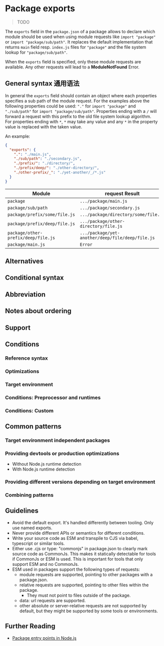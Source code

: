 # Package exports

> TODO

The `exports` field in the `package.json` of a package allows to declare which module should be used when using module requests like `import "package"` or `import "package/sub/path"`. It replaces the default implementation that returns `main` field resp. `index.js` files for `"package"` and the file system lookup for `"package/sub/path"`.

When the `exports` field is specified, only these module requests are available. Any other requests will lead to a **ModuleNotFound** Error.

## General syntax 通用语法

In general the `exports` field should contain an object where each properties specifies a sub path of the module request. For the examples above the following properties could be used: `"."` for `import "package"` and `"./sub/path"` for `import "package/sub/path"`. Properties ending with a `/` will forward a request with this prefix to the old file system lookup algorithm. For properties ending with `*`, `*` may take any value and any `*` in the property value is replaced with the taken value.

An example:

```json
{
  "exports": {
    ".": "./main.js",
    "./sub/path": "./secondary.js",
    "./prefix/": "./directory/",
    "./prefix/deep/": "./other-directory/",
    "./other-prefix/_": "./yet-another/_/*.js"
  }
}
```

| Module                              | request Result                                   |
| ----------------------------------- | ------------------------------------------------ |
| `package`                           | `.../package/main.js`                            |
| `package/sub/path`                  | `.../package/secondary.js`                       |
| `package/prefix/some/file.js`       | `.../package/directory/some/file.js`             |
| `package/prefix/deep/file.js`       | `.../package/other-directory/file.js`            |
| `package/other-prefix/deep/file.js` | `.../package/yet-another/deep/file/deep/file.js` |
| `package/main.js`                   | `Error`                                          |

## Alternatives

## Conditional syntax

## Abbreviation

## Notes about ordering

## Support

## Conditions

### Reference syntax

### Optimizations

### Target environment

### Conditions: Preprocessor and runtimes

### Conditions: Custom

## Common patterns

### Target environment independent packages

### Providing devtools or production optimizations

- Without Node.js runtime detection
- With Node.js runtime detection

### Providing different versions depending on target environment

### Combining patterns

## Guidelines

- Avoid the default export. It's handled differently between tooling. Only use named exports.
- Never provide different APIs or semantics for different conditions.
- Write your source code as ESM and transpile to CJS via babel, typescript or similar tools.
- Either use .cjs or type: "commonjs" in package.json to clearly mark source code as CommonJs. This makes it statically detectable for tools if CommonJs or ESM is used. This is important for tools that only support ESM and no CommonJs.
- ESM used in packages support the following types of requests:
  - module requests are supported, pointing to other packages with a package.json.
  - relative requests are supported, pointing to other files within the package.
    - They must not point to files outside of the package.
  - data: url requests are supported.
  - other absolute or server-relative requests are not supported by default, but they might be supported by some tools or environments.

## Further Reading

- [Package entry points in Node.js](https://nodejs.org/api/packages.html#packages_package_entry_points)

